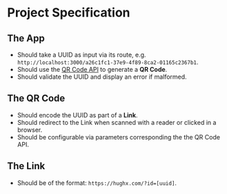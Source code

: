 # Project Specification

## The App
- Should take a UUID as input via its route, e.g. `http://localhost:3000/a26c1fc1-37e9-4f89-8ca2-01165c2367b1`.
- Should use the [QR Code API](http://goqr.me/api/) to generate a <b>QR Code</b>.
- Should validate the UUID and display an error if malformed.

## The QR Code
- Should encode the UUID as part of a <b>Link</b>.
- Should redirect to the Link when scanned with a reader or clicked in a browser.
- Should be configurable via parameters corresponding the the QR Code API.

## The Link
- Should be of the format: `https://hughx.com/?id=[uuid]`.
